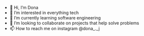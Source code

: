 - 👋 Hi, I’m Dona
- 👀 I’m interested in everything tech
- 🌱 I’m currently learning software engineering
- 💞️ I’m looking to collaborate on projects that help solve problems
- 📫 How to reach me on instagram @dona_._j
<!---
Dona-j/Dona-j is a ✨ special ✨ repository because its `README.md` (this file) appears on your GitHub profile.
You can click the Preview link to take a look at your changes.
--->
